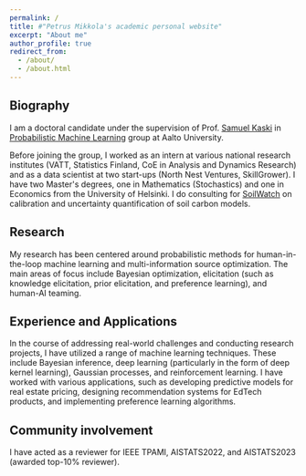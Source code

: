 ```yaml
---
permalink: /
title: #"Petrus Mikkola's academic personal website"
excerpt: "About me"
author_profile: true
redirect_from: 
  - /about/
  - /about.html
---
```


<h2>Biography</h2>
I am a doctoral candidate under the supervision of Prof. <a href="https://people.aalto.fi/samuel.kaski">Samuel Kaski</a> in <a href="http://research.cs.aalto.fi/pml">Probabilistic Machine Learning</a> group at Aalto University.<br> 

Before joining the group, I worked as an intern at various national research institutes (VATT, Statistics Finland, CoE in Analysis and Dynamics Research) and as a data scientist at two start-ups (North Nest Ventures, SkillGrower). I have two Master's degrees, one in Mathematics (Stochastics) and one in Economics from the University of Helsinki. I do consulting for <a href="https://soilwatch.eu">SoilWatch</a> on calibration and uncertainty quantification of soil carbon models.

<h2>Research</h2>
My research has been centered around probabilistic methods for human-in-the-loop machine learning and multi-information source optimization. The main areas of focus include Bayesian optimization, elicitation (such as knowledge elicitation, prior elicitation, and preference learning), and human-AI teaming.<br>

<h2>Experience and Applications</h2>
In the course of addressing real-world challenges and conducting research projects, I have utilized a range of machine learning techniques. These include Bayesian inference, deep learning (particularly in the form of deep kernel learning), Gaussian processes, and reinforcement learning. I have worked with various applications, such as developing predictive models for real estate pricing, designing recommendation systems for EdTech products, and implementing preference learning algorithms.

<h2>Community involvement</h2>
I have acted as a reviewer for IEEE TPAMI, AISTATS2022, and AISTATS2023 (awarded top-10% reviewer).
